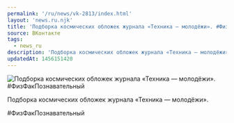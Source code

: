 ```yaml
---
permalink: '/ru/news/vk-2813/index.html'
layout: 'news.ru.njk'
title: 'Подборка космических обложек журнала «Техника — молодёжи». #ФизФакПознавательный'
source: ВКонтакте
tags:
  - news_ru
description: 'Подборка космических обложек журнала «Техника — молодёжи». #ФизФакПознавательный'
updatedAt: 1456151420
---
```

![Подборка космических обложек журнала «Техника — молодёжи». #ФизФакПознавательный](https://sun9-52.userapi.com/impf/c630816/v630816803/187db/zAVwPdR6txc.jpg?size=793x1080&quality=96&sign=f947614de6d0a4f75611d1eb77e54422&c_uniq_tag=KEcrVX_9uVTow8W8rXCYyznD4jEBF6Pdv6htO6ehRIY&type=album)

Подборка космических обложек журнала «Техника — молодёжи».

#ФизФакПознавательный
